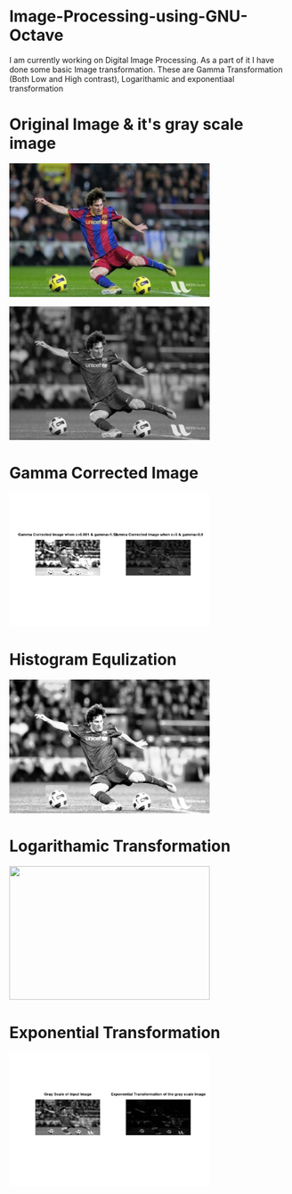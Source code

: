 # Image-Processing-using-GNU-Octave

I am currently working on Digital Image Processing. As a part of it I have done some basic Image transformation. These are Gamma Transformation (Both Low and High 
contrast), Logarithamic and 
exponentiaal transformation

  # Original Image & it's gray scale image


<a href="url"><img src="https://github.com/Arindam-coder/Image-Processing-using-GNU-Octave/blob/master/Transformation%20of%20a%20Image/messi.jpg"  height="240" width="360" ></a>

<a href="url"><img src="https://github.com/Arindam-coder/Image-Processing-using-GNU-Octave/blob/master/Transformation%20of%20a%20Image/Gray%20Scale%20Image.png"  height="240" width="360" ></a>

  # Gamma Corrected Image

<a href="url"><img src="https://github.com/Arindam-coder/Image-Processing-using-GNU-Octave/blob/master/Transformation%20of%20a%20Image/Gamma_Corrected_Image.jpg" height="240" width="360" ></a>

  # Histogram Equlization

<a href="url"><img src="https://github.com/Arindam-coder/Image-Processing-using-GNU-Octave/blob/master/Transformation%20of%20a%20Image/Histogram%20Equilized%20Image.png" height="240" width="360" ></a>


  # Logarithamic Transformation

<a href="url"><img src="hhttps://github.com/Arindam-coder/Image-Processing-using-GNU-Octave/blob/master/Transformation%20of%20a%20Image/logarithamic_transformation.jpg" height="240" width="360" ></a>


  # Exponential Transformation

<a href="url"><img src="https://github.com/Arindam-coder/Image-Processing-using-GNU-Octave/blob/master/Transformation%20of%20a%20Image/exponential_transform.jpg" height="240" width="360" ></a>
